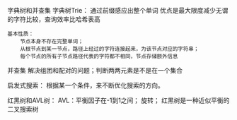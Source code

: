 字典树和并查集
字典树Trie：
    通过前缀感应出整个单词
    优点是最大限度减少无谓的字符比较，查询效率比哈希表高
    
    基本性质：
        节点本身不存在完整单词；
        从根节点到某一节点，路径上经过的字符连接起来，为该节点对应的字符串；
        每个节点的所有子节点路径代表的字符都不相同，节点存储额外信息
        
并查集
    解决组团和配对的问题；判断两两元素是不是在一个集合
    
启发式搜索：
    根据某一个条件，来不断优化搜索的方向。
    
红黑树和AVL树：
    AVL：平衡因子在-1到1之间；
    旋转；
    红黑树是一种近似平衡的二叉搜索树
